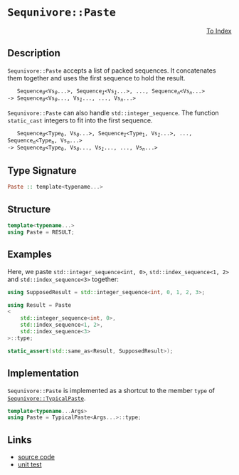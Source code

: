 <!-- Copyright 2024 Feng Mofan
SPDX-License-Identifier: Apache-2.0 -->

# `Sequnivore::Paste`

<p style='text-align: right;'><a href="../../../index.md#list-modifications-4">To Index</a></p>

## Description

`Sequnivore::Paste` accepts a list of packed sequences.
It concatenates them together and uses the first sequence to hold the result.

<pre><code>   Sequence<sub><i>0</i></sub>&lt;Vs<sub><i>0</i></sub>...&gt;, Sequence<sub><i>1</i></sub>&lt;Vs<sub><i>1</i></sub>...&gt;, ..., Sequence<sub><i>n</i></sub>&lt;Vs<sub><i>n</i></sub>...&gt;
-> Sequence<sub><i>0</i></sub>&lt;Vs<sub><i>0</i></sub>..., Vs<sub><i>1</i></sub>..., ..., Vs<sub><i>n</i></sub>...></code></pre>

`Sequnivore::Paste` can also handle `std::integer_sequence`. The function `static_cast` integers to fit into the first sequence.

<pre><code>   Sequence<sub><i>0</i></sub>&lt;Type<sub>0</sub>, Vs<sub><i>0</i></sub>...&gt;, Sequence<sub><i>1</i></sub>&lt;Type<sub>1</sub>, Vs<sub><i>1</i></sub>...&gt;, ..., Sequence<sub><i>n</i></sub>&lt;Type<sub>n</sub>, Vs<sub><i>n</i></sub>...&gt;
-> Sequence<sub><i>0</i></sub>&lt;Type<sub>0</sub>, Vs<sub><i>0</i></sub>..., Vs<sub><i>1</i></sub>..., ..., Vs<sub><i>n</i></sub>...></code></pre>

## Type Signature

```Haskell
Paste :: template<typename...>
```

## Structure

```C++
template<typename...>
using Paste = RESULT;
```

## Examples

Here, we paste `std::integer_sequence<int, 0>`,  `std::index_sequence<1, 2>` and `std::index_sequence<3>` together:

```C++
using SupposedResult = std::integer_sequence<int, 0, 1, 2, 3>;

using Result = Paste
<
    std::integer_sequence<int, 0>, 
    std::index_sequence<1, 2>,
    std::index_sequence<3>
>::type;

static_assert(std::same_as<Result, SupposedResult>);
```

## Implementation

`Sequnivore::Paste` is implemented as a shortcut to the member `type` of [`Sequnivore::TypicalPaste`](./typical_paste.doc.md).

```C++
template<typename...Args>
using Paste = TypicalPaste<Args...>::type;
```

## Links

- [source code](../../../../conceptrodon/sequnivore/paste.hpp)
- [unit test](../../../../tests/unit/metafunctions/sequnivore/paste.test.hpp)
